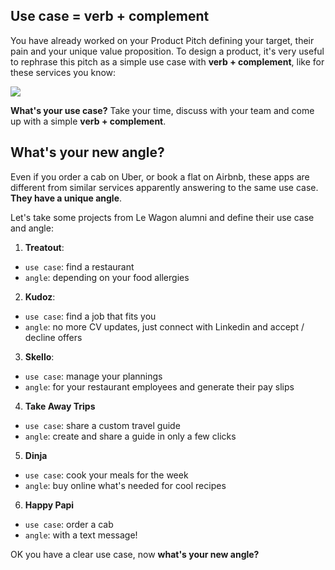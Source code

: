 ## Use case = verb + complement

You have already worked on your Product Pitch defining your target, their pain and your unique value proposition. To design a product, it's very useful to rephrase this pitch as a simple use case with **verb + complement**, like for these services you know:

![](https://raw.githubusercontent.com/lewagon/fullstack-images/master/product-design/use-case.png)


**What's your use case?** Take your time, discuss with your team and come up with a simple **verb + complement**.

## What's your new angle?

Even if you order a cab on Uber, or book a flat on Airbnb, these apps are different from similar services apparently answering to the same use case. **They have a unique angle**.

Let's take some projects from Le Wagon alumni and define their use case and angle:

1. **Treatout**:
  - `use case`: find a restaurant
  - `angle`: depending on your food allergies
2. **Kudoz**:
  - `use case`: find a job that fits you
  - `angle`: no more CV updates, just connect with Linkedin and accept / decline offers
3. **Skello**:
  - `use case`: manage your plannings
  - `angle`: for your restaurant employees and generate their pay slips
4. **Take Away Trips**
  - `use case`: share a custom travel guide
  - `angle`: create and share a guide in only a few clicks
5. **Dinja**
  - `use case`: cook your meals for the week
  - `angle`: buy online what's needed for cool recipes
6. **Happy Papi**
  - `use case`: order a cab
  - `angle`: with a text message!

OK you have a clear use case, now **what's your new angle?**
